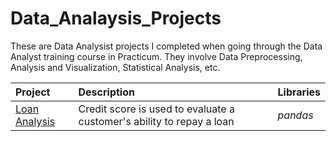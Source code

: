 # Data_Analaysis_Projects
These are Data Analysist projects I completed when going through the Data Analyst training course in Practicum.
They involve Data Preprocessing, Analysis and Visualization, Statistical Analysis, etc.

| Project               | Description                                                                                 | Libraries                      |
|:--------------------- |:------------------------------------------------------------------------------------------- |:------------------------------ |
|[Loan Analysis](https://github.com/yusufsp7/Data_Analaysis_Projects/blob/Project-1/README.md)|Credit score is used to evaluate a customer's ability to repay a loan|*pandas*|
